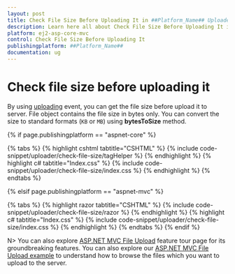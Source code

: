 ```yaml
---
layout: post
title: Check File Size Before Uploading It in ##Platform_Name## Uploader Component
description: Learn here all about Check File Size Before Uploading It in Syncfusion ##Platform_Name## Uploader component of Syncfusion Essential JS 2 and more.
platform: ej2-asp-core-mvc
control: Check File Size Before Uploading It
publishingplatform: ##Platform_Name##
documentation: ug
---
```



# Check file size before uploading it

By using [uploading](https://help.syncfusion.com/cr/aspnetcore-js2/Syncfusion.EJ2.Inputs.Uploader.html#Syncfusion_EJ2_Inputs_Uploader_Uploading) event, you can get the file size before upload it to server. 
File object contains the file size in bytes only. 
You can convert the size to standard formats (`KB` or `MB`) using **bytesToSize** method.

{% if page.publishingplatform == "aspnet-core" %}

{% tabs %}
{% highlight cshtml tabtitle="CSHTML" %}
{% include code-snippet/uploader/check-file-size/tagHelper %}
{% endhighlight %}
{% highlight c# tabtitle="Index.css" %}
{% include code-snippet/uploader/check-file-size/index.css %}
{% endhighlight %}
{% endtabs %}

{% elsif page.publishingplatform == "aspnet-mvc" %}

{% tabs %}
{% highlight razor tabtitle="CSHTML" %}
{% include code-snippet/uploader/check-file-size/razor %}
{% endhighlight %}
{% highlight c# tabtitle="Index.css" %}
{% include code-snippet/uploader/check-file-size/index.css %}
{% endhighlight %}
{% endtabs %}
{% endif %}



N> You can also explore [ASP.NET MVC File Upload](https://www.syncfusion.com/aspnet-mvc-ui-controls/file-upload) feature tour page for its groundbreaking features. You can also explore our [ASP.NET MVC File Upload example](https://ej2.syncfusion.com/aspnetmvc/Uploader/DefaultFunctionalities#/material) to understand how to browse the files which you want to upload to the server.